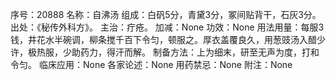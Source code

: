 序号：20888
名称：自沸汤
组成：白矾5分，青黛3分，冢间贴背干，石灰3分。
出处：《秘传外科方》。
主治：疔疮。
加减：None
功效：None
用法用量：每服3钱，井花水半碗调，柳条搅千百下令匀，顿服之。厚衣盖覆良久，用葱豉汤入醋少许，极热服，少助药力，得汗而解。
制备方法：上为细末，研至无声为度，打和令匀。
临床应用：None
各家论述：None
用药禁忌：None
附注：None
